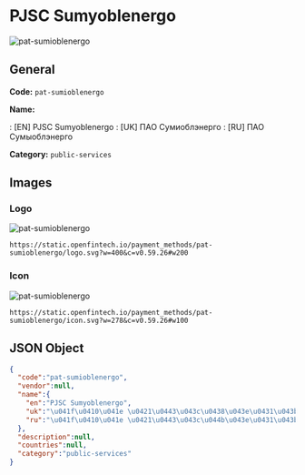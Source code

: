
# PJSC Sumyoblenergo 
![pat-sumioblenergo](https://static.openfintech.io/payment_methods/pat-sumioblenergo/logo.svg?w=400&c=v0.59.26#w200)  

## General 
**Code:** `pat-sumioblenergo` 
 
**Name:** 
 
:	[EN] PJSC Sumyoblenergo 
:	[UK] ПАО Сумиоблэнерго 
:	[RU] ПАО Сумыоблэнерго 
 
**Category:** `public-services` 
 

## Images 

### Logo 
![pat-sumioblenergo](https://static.openfintech.io/payment_methods/pat-sumioblenergo/logo.svg?w=400&c=v0.59.26#w200)  

```
https://static.openfintech.io/payment_methods/pat-sumioblenergo/logo.svg?w=400&c=v0.59.26#w200
```  

### Icon 
![pat-sumioblenergo](https://static.openfintech.io/payment_methods/pat-sumioblenergo/icon.svg?w=278&c=v0.59.26#w100)  

```
https://static.openfintech.io/payment_methods/pat-sumioblenergo/icon.svg?w=278&c=v0.59.26#w100
```  

## JSON Object 

```json
{
  "code":"pat-sumioblenergo",
  "vendor":null,
  "name":{
    "en":"PJSC Sumyoblenergo",
    "uk":"\u041f\u0410\u041e \u0421\u0443\u043c\u0438\u043e\u0431\u043b\u044d\u043d\u0435\u0440\u0433\u043e",
    "ru":"\u041f\u0410\u041e \u0421\u0443\u043c\u044b\u043e\u0431\u043b\u044d\u043d\u0435\u0440\u0433\u043e"
  },
  "description":null,
  "countries":null,
  "category":"public-services"
}
```  

